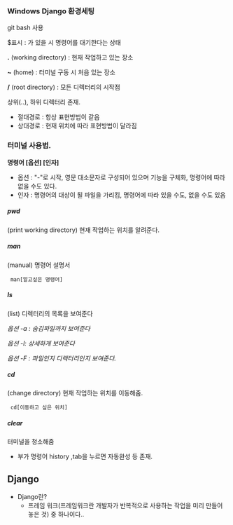 <h3> Windows Django 환경세팅 </h3>

git bash 사용

$표시 : 가 있을 시 명령어를 대기한다는 상태

**.** (working directory) : 현재 작업하고 있는 장소 

**~** (home) : 터미널 구동 시 처음 있는 장소

**/** (root directory) : 모든 디렉터리의 시작점

상위(..), 하위 디렉터리 존재.



* 절대경로 : 항상 표현방법이 같음
* 상대경로 : 현재 위치에 따라 표현방법이 달라짐



<h3> 터미널 사용법. </h3>

**명령어 [옵션] [인자]**

* 옵션 :  "-"로 시작, 영문 대소문자로 구성되어 있으며 기능을 구체화, 명령어에 따라 없을 수도 있다.
* 인자 : 명령어의 대상이 될 파일을 가리킴, 명령어에 따라 있을 수도, 없을 수도 있음



<h5>pwd</h5> (print working directory) 현재 작업하는 위치를 알려준다.

<h5>man</h5> (manual) 명령어 설명서 

<code> man[알고싶은 명령어] </code>

<h5>ls</h5> (list) 디렉터리의 목록을 보여준다

*옵션 -a : 숨김파일까지 보여준다* 

*옵션 -l: 상세하게 보여준다*

*옵션 -F : 파일인지 디렉터리인지 보여준다.*

<h5>cd</h5> (change directory) 현재 작업하는 위치를 이동해줌.

<code> cd[이동하고 싶은 위치] </code>

<h5>clear</h5> 터미널을 청소해줌

+ 부가 명령어 history ,tab을 누르면 자동완성 등 존재.



<h2> Django</h2>

- Django란? 
  - 프레임 워크(프레임워크란 개발자가 반복적으로 사용하는 작업을 미리 만들어 놓은 것) 중 하나이다..

